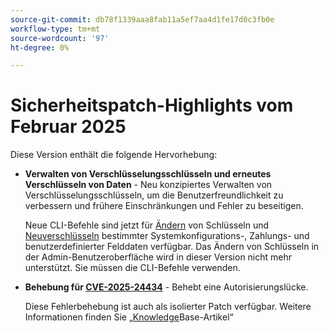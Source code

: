 ```yaml
---
source-git-commit: db78f1339aaa8fab11a5ef7aa4d1fe17d0c3fb0e
workflow-type: tm+mt
source-wordcount: '97'
ht-degree: 0%

---
```

# Sicherheitspatch-Highlights vom Februar 2025

Diese Version enthält die folgende Hervorhebung:

* **Verwalten von Verschlüsselungsschlüsseln und erneutes Verschlüsseln von Daten** - Neu konzipiertes Verwalten von Verschlüsselungsschlüsseln, um die Benutzerfreundlichkeit zu verbessern und frühere Einschränkungen und Fehler zu beseitigen.<!-- AC-12679 -->

  Neue CLI-Befehle sind jetzt für [Ändern](https://experienceleague.adobe.com/de/docs/commerce-admin/systems/security/encryption-key) von Schlüsseln und [Neuverschlüsseln](https://developer.adobe.com/commerce/php/development/security/data-encryption/) bestimmter Systemkonfigurations-, Zahlungs- und benutzerdefinierter Felddaten verfügbar. Das Ändern von Schlüsseln in der Admin-Benutzeroberfläche wird in dieser Version nicht mehr unterstützt. Sie müssen die CLI-Befehle verwenden.

* **Behebung für [CVE-2025-24434](https://nvd.nist.gov/vuln/detail/CVE-2025-24434)** - Behebt eine Autorisierungslücke.

  Diese Fehlerbehebung ist auch als isolierter Patch verfügbar. Weitere Informationen finden Sie [ „Knowledge](https://experienceleague.adobe.com/de/docs/commerce-knowledge-base/kb/troubleshooting/known-issues-patches-attached/security-update-available-for-adobe-commerce-apsb25-08)Base-Artikel“<!-- AC-12755 -->
